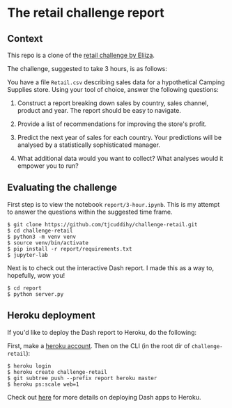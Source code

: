 # The retail challenge report

## Context

This repo is a clone of the [retail challenge by Eliiza](https://github.com/eliiza/challenge-retail). 

The challenge, suggested to take 3 hours, is as follows:

You have a file `Retail.csv` describing sales data for a hypothetical Camping Supplies store.
Using your tool of choice, answer the following questions:

1. Construct a report breaking down sales by country, sales channel, product and year. The report should be easy to navigate.

2. Provide a list of recommendations for improving the store's profit.

3. Predict the next year of sales for each country. Your predictions will be analysed by a statistically sophisticated manager.

4. What additional data would you want to collect? What analyses would it empower you to run? 

## Evaluating the challenge

First step is to view the notebook `report/3-hour.ipynb`. This is my attempt to answer the questions within the suggested time frame.

```
$ git clone https://github.com/tjcuddihy/challenge-retail.git
$ cd challenge-retail
$ python3 -m venv venv
$ source venv/bin/activate
$ pip install -r report/requirements.txt
$ jupyter-lab
```

Next is to check out the interactive Dash report. I made this as a way to, hopefully, wow you!

```
$ cd report
$ python server.py
```

## Heroku deployment
If you'd like to deploy the Dash report to Heroku, do the following:

First, make a [heroku account](https://www.heroku.com).
Then on the CLI (in the root dir of `challenge-retail`):
```
$ heroku login
$ heroku create challenge-retail
$ git subtree push --prefix report heroku master
$ heroku ps:scale web=1
```

Check out [here](https://dash.plotly.com/deployment) for more details on deploying Dash apps to Heroku.